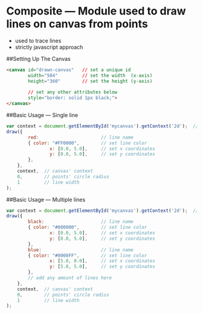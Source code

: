 # Composite — Module used to draw lines on canvas from points
* used to trace lines
* strictly javascript approach

##Setting Up The Canvas
```html
<canvas id="drawn-canvas"   // set a unique id
		width="504"         // set the width  (x-axis)
		height="360"        // set the height (y-axis)
		
		// set any other attributes below
		style="border: solid 1px black;"> 
</canvas>
```

##Basic Usage — Single line
```javascript
var context = document.getElementById('mycanvas').getContext('2d');  // set canvas' context variable
draw({
		red:                       // line name
		{ color: "#FF0000",        // set line color
				x: [0.0, 5.0],     // set x coordinates
				y: [0.0, 5.0],     // set y coordinates
		},
	},
	context,  // canvas' context
	0,        // points' circle radius
	1         // line width
);
```

##Basic Usage — Multiple lines
```javascript
var context = document.getElementById('mycanvas').getContext('2d');  // set canvas' context variable
draw({
		black:                     // line name
		{ color: "#000000",        // set line color
				x: [0.0, 5.0],     // set x coordinates
				y: [0.0, 5.0],     // set y coordinates
		},
		blue:                      // line name
		{ color: "#0000FF",        // set line color
				x: [5.0, 0.0],     // set x coordinates
				y: [5.0, 5.0],     // set y coordinates
		},
		// add any amount of lines here
	},
	context,  // canvas' context
	0,        // points' circle radius
	1         // line width
);
```